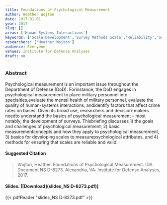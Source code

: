 ```yaml
---
title: Foundations of Psychological Measurement
author: Heather Wojton
date: 2017-01-01
year: 2017
slug: []
areas: ['Human Systems Interactions']
keywords: ['Scale Development','Survey Methods Scale','Reliability','Scale Validity','Psychological Measurement']
researchers: ['Heather Wojton']
audience: Everyone
venues: Institute for Defense Analyses
draft: no
---
```




### Abstract
Psychological measurement is an important issue throughout the Department of Defense (DoD). Forinstance, the DoD engages in psychological measurement to place military personnel into specialties,evaluate the mental health of military personnel, evaluate the quality of human-systems interactions, andidentify factors that affect crime rates on bases. Given its broad use, researchers and decision-makers needto understand the basics of psychological measurement – most notably, the development of surveys. Thisbriefing discusses 1) the goals and challenges of psychological measurement, 2) basic measurementconcepts and how they apply to psychological measurement, 3) basics for developing scales to measurepsychological attributes, and 4) methods for ensuring that scales are reliable and valid.

#### Suggested Citation
> Wojton, Heather. Foundations of Psychological Measurement. IDA Document NS D-8273. Alexandria, VA: Institute for Defense Analyses, 2017.

#### Slides: [[Download](slides_NS D-8273.pdf)]
{{< pdfReader "slides_NS D-8273.pdf" >}}




